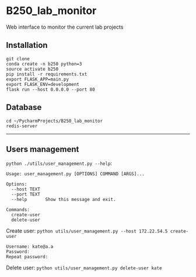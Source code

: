 # B250_lab_monitor
Web interface to monitor the current lab projects

## Installation

```
git clone
conda create -n b250 python=3
source activate b250
pip install -r requirements.txt
export FLASK_APP=main.py
export FLASK_ENV=development
flask run --host 0.0.0.0 --port 80
```

## Database

```
cd ~/PycharmProjects/B250_lab_monitor
redis-server
```

-------------

## Users management

`python ./utils/user_management.py --help`:

```
Usage: user_management.py [OPTIONS] COMMAND [ARGS]...

Options:
  --host TEXT
  --port TEXT
  --help       Show this message and exit.

Commands:
  create-user
  delete-user
```

Create user: `python utils/user_management.py --host 172.22.54.5 create-user`

```
Username: kate@a.a
Password:
Repeat password:
```

Delete user: `python utils/user_management.py delete-user kate`
